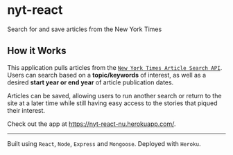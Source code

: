 # nyt-react
Search for and save articles from the New York Times

## How it Works

This application pulls articles from the [`New York Times Article Search API`](https://developer.nytimes.com/article_search_v2.json). Users can search based on a **topic/keywords** of interest, as well as a desired **start year or end year** of article publication dates.

Articles can be saved, allowing users to run another search or return to the site at a later time while still having easy access to the stories that piqued their interest. 

Check out the app at https://nyt-react-nu.herokuapp.com/.

---

Built using `React`, `Node`, `Express` and `Mongoose`. Deployed with `Heroku`.
